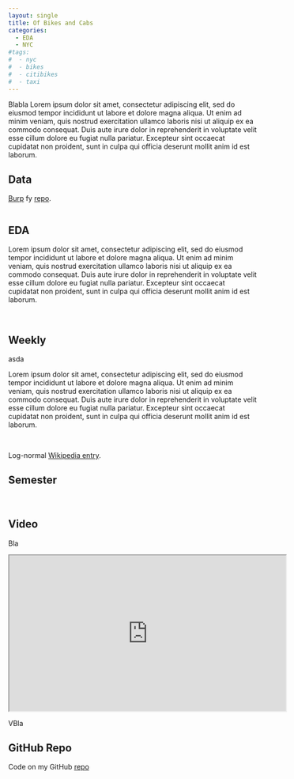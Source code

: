 ```yaml
---
layout: single
title: Of Bikes and Cabs
categories:
  - EDA
  - NYC
#tags:
#  - nyc
#  - bikes
#  - citibikes
#  - taxi
---
```


Blabla
Lorem ipsum dolor sit amet, consectetur adipiscing elit, sed do eiusmod tempor incididunt ut labore et dolore magna aliqua. Ut enim ad minim veniam, quis nostrud exercitation ullamco laboris nisi ut aliquip ex ea commodo consequat. Duis aute irure dolor in reprehenderit in voluptate velit esse cillum dolore eu fugiat nulla pariatur. Excepteur sint occaecat cupidatat non proident, sunt in culpa qui officia deserunt mollit anim id est laborum.



## Data

[Burp](https://www.asda) fy [repo](https://github.com/roundedup/xxx).


<img src="https://roundedup.github.io/assets/images/bikecabs/scatter.png" alt="">

## EDA

Lorem ipsum dolor sit amet, consectetur adipiscing elit, sed do eiusmod tempor incididunt ut labore et dolore magna aliqua. Ut enim ad minim veniam, quis nostrud exercitation ullamco laboris nisi ut aliquip ex ea commodo consequat. Duis aute irure dolor in reprehenderit in voluptate velit esse cillum dolore eu fugiat nulla pariatur. Excepteur sint occaecat cupidatat non proident, sunt in culpa qui officia deserunt mollit anim id est laborum.


<img src="https://roundedup.github.io/assets/images/bikecabs/speed.png" alt="">

<img src="https://roundedup.github.io/assets/images/bikecabs/lognormal.png" alt="">

## Weekly

asda
<img src="https://roundedup.github.io/assets/images/bikecabs/speed.png" alt="">

Lorem ipsum dolor sit amet, consectetur adipiscing elit, sed do eiusmod tempor incididunt ut labore et dolore magna aliqua. Ut enim ad minim veniam, quis nostrud exercitation ullamco laboris nisi ut aliquip ex ea commodo consequat. Duis aute irure dolor in reprehenderit in voluptate velit esse cillum dolore eu fugiat nulla pariatur. Excepteur sint occaecat cupidatat non proident, sunt in culpa qui officia deserunt mollit anim id est laborum.


<img src="https://roundedup.github.io/assets/images/bikecabs/usage.png" alt="">
<img src="https://roundedup.github.io/assets/images/bikecabs/duration.png" alt="">

Log-normal [Wikipedia entry](https://en.wikipedia.org/wiki/Log-normal_distribution#Occurrence_and_applications).

## Semester

<img src="https://roundedup.github.io/assets/images/bikecabs/taxi_year.png" alt="">
<img src="https://roundedup.github.io/assets/images/bikecabs/bike_year.png" alt="">


## Video 

Bla

<iframe width="560" height="315" src="https://roundedup.github.io/assets/videos/bikecabs/fin.mp4” frameborder="0"></iframe>

VBla

## GitHub Repo

Code on my GitHub [repo](https://github.com/roundedup) 